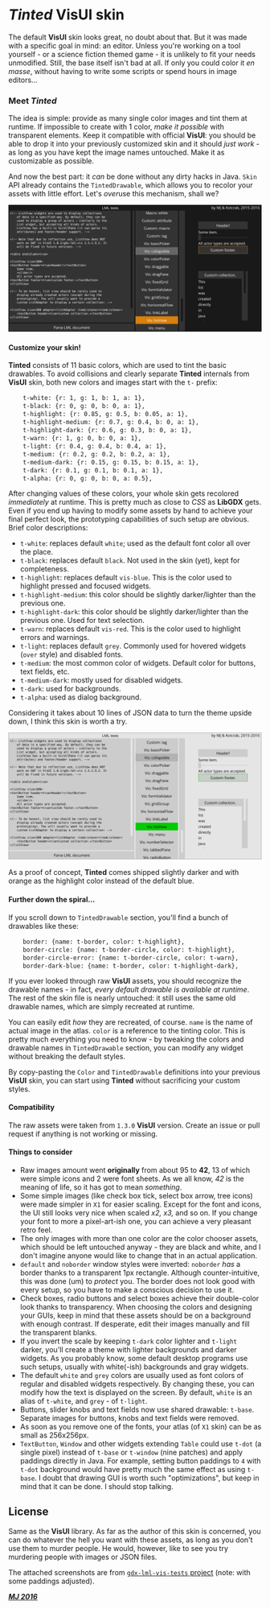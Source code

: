 # *Tinted* VisUI skin

The default **VisUI** skin looks great, no doubt about that. But it was made with a specific goal in mind: an editor. Unless you're working on a tool yourself - or a science fiction themed game - it is unlikely to fit your needs unmodified. Still, the base itself isn't bad at all. If only you could color it *en masse*, without having to write some scripts or spend hours in image editors...

### Meet *Tinted*

The idea is simple: provide as many single color images and tint them at runtime. If impossible to create with 1 color, *make it possible* with transparent elements. Keep it compatible with official **VisUI**: you should be able to drop it into your previously customized skin and it should *just work* - as long as you have kept the image names untouched. Make it as customizable as possible.

And now the best part: it *can* be done without any dirty hacks in Java. `Skin` API already contains the `TintedDrawable`, which allows you to recolor your assets with little effort. Let's *over*use this mechanism, shall we?

![Tinted](tinted-dark.png)

#### Customize your skin!

**Tinted** consists of 11 basic colors, which are used to tint the basic drawables. To avoid collisions and clearly separate **Tinted** internals from **VisUI** skin, both new colors and images start with the `t-` prefix:
```
	t-white: {r: 1, g: 1, b: 1, a: 1},
	t-black: {r: 0, g: 0, b: 0, a: 1},
	t-highlight: {r: 0.85, g: 0.5, b: 0.05, a: 1},
	t-highlight-medium: {r: 0.7, g: 0.4, b: 0, a: 1},
	t-highlight-dark: {r: 0.6, g: 0.3, b: 0, a: 1},
	t-warn: {r: 1, g: 0, b: 0, a: 1},
	t-light: {r: 0.4, g: 0.4, b: 0.4, a: 1},
	t-medium: {r: 0.2, g: 0.2, b: 0.2, a: 1},
	t-medium-dark: {r: 0.15, g: 0.15, b: 0.15, a: 1},
	t-dark: {r: 0.1, g: 0.1, b: 0.1, a: 1},
	t-alpha: {r: 0, g: 0, b: 0, a: 0.5},
```

After changing values of these colors, your whole skin gets recolored *immediately* at runtime. This is pretty much as close to *CSS* as **LibGDX** gets. Even if you end up having to modify some assets by hand to achieve your final perfect look, the prototyping capabilities of such setup are obvious. Brief color descriptions:

- `t-white`: replaces default `white`; used as the default font color all over the place.
- `t-black`: replaces default `black`. Not used in the skin (yet), kept for completeness.
- `t-highlight`: replaces default `vis-blue`. This is the color used to highlight pressed and focused widgets.
- `t-highlight-medium`: this color should be slightly darker/lighter than the previous one.
- `t-highlight-dark`: this color should be slightly darker/lighter than the previous one. Used for text selection.
- `t-warn`: replaces default `vis-red`. This is the color used to highlight errors and warnings.
- `t-light`: replaces default `grey`. Commonly used for hovered widgets (`over` style) and disabled fonts.
- `t-medium`: the most common color of widgets. Default color for buttons, text fields, etc.
- `t-medium-dark`: mostly used for disabled widgets.
- `t-dark`: used for backgrounds.
- `t-alpha`: used as dialog background.

Considering it takes about 10 lines of JSON data to turn the theme upside down, I think this skin is worth a try.

![Tinted](tinted-white.png)

As a proof of concept, **Tinted** comes shipped slightly darker and with orange as the highlight color instead of the default blue.

#### Further down the spiral...

If you scroll down to `TintedDrawable` section, you'll find a bunch of drawables like these:
```
	border: {name: t-border, color: t-highlight},
	border-circle: {name: t-border-circle, color: t-highlight},
	border-circle-error: {name: t-border-circle, color: t-warn},
	border-dark-blue: {name: t-border, color: t-highlight-dark},
```

If you ever looked through raw **VisUI** assets, you should recognize the drawable names - in fact, *every default drawable is available at runtime*. The rest of the skin file is nearly untouched: it still uses the same old drawable names, which are simply recreated at runtime.

You can easily edit *how* they are recreated, of course. `name` is the name of actual image in the atlas. `color` is a reference to the tinting color. This is pretty much everything you need to know - by tweaking the colors and drawable names in `TintedDrawable` section, you can modify any widget without breaking the default styles.

By copy-pasting the `Color` and `TintedDrawable` definitions into your previous **VisUI** skin, you can start using **Tinted** without sacrificing your custom styles.

#### Compatibility

The raw assets were taken from `1.3.0` **VisUI** version. Create an issue or pull request if anything is not working or missing.

#### Things to consider

- Raw images amount went **originally** from about 95 to **42**, 13 of which were simple icons and 2 were font sheets. As we all know, *42* is the meaning of life, so it has got to mean *something*.
- Some simple images (like check box tick, select box arrow, tree icons) were made simpler in `X1` for easier scaling. Except for the font and icons, the UI still looks very nice when scaled *x2, x3,* and so on. If you change your font to more a pixel-art-ish one, you can achieve a very pleasant retro feel.
- The only images with more than one color are the color chooser assets, which should be left untouched anyway - they are black and white, and I don't imagine anyone would like to change that in an actual application.
- `default` and `noborder` window styles were inverted: `noborder` *has* a border thanks to a transparent 1px rectangle. Although counter-intuitive, this was done (um) to *protect* you. The border does not look good with every setup, so you have to make a conscious decision to use it.
- Check boxes, radio buttons and select boxes achieve their double-color look thanks to transparency. When choosing the colors and designing your GUIs, keep in mind that these assets should be on a background with enough contrast. If desperate, edit their images manually and fill the transparent blanks.
- If you invert the scale by keeping `t-dark` color lighter and `t-light` darker, you'll create a theme with lighter backgrounds and darker widgets. As you probably know, some default desktop programs use such setups, usually with white(-ish) backgrounds and gray widgets.
- The default `white` and `grey` colors are usually used as font colors of regular and disabled widgets respectively. By changing these, you can modify how the text is displayed on the screen. By default, `white` is an alias of `t-white`, and `grey` - of `t-light`.
- Buttons, slider knobs and text fields now use shared drawable: `t-base`. Separate images for buttons, knobs and text fields were removed.
- As soon as you remove one of the fonts, your atlas (of `X1` skin) can be as small as 256x256px.
- `TextButton`, `Window` and other widgets extending `Table` could use `t-dot` (a single pixel) instead of `t-base` or `t-window` (nine patches) and apply paddings directly in Java. For example, setting button paddings to `4` with `t-dot` background would have pretty much the same effect as using `t-base`. I doubt that drawing GUI is worth such "optimizations", but keep in mind that it can be done. I should stop talking.

## License

Same as the **VisUI** library. As far as the author of this skin is concerned, you can do whatever the hell you want with these assets, as long as you don't use them to murder people. He would, however, like to see you try murdering people with images or JSON files.

The attached screenshots are from [`gdx-lml-vis-tests` project](https://github.com/czyzby/gdx-lml/tree/master/examples/gdx-lml-vis-tests) (note: with some paddings adjusted).

***[MJ 2016](https://github.com/czyzby/gdx-lml)***
